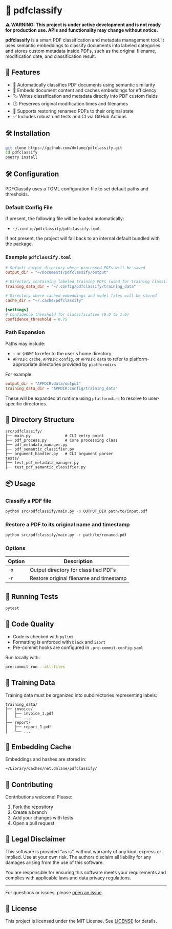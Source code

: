# 📄 pdfclassify

⚠️ **WARNING: This project is under active development and is not ready for production use. APIs and functionality may change without notice.**

**pdfclassify** is a smart PDF classification and metadata management tool. It uses semantic embeddings to classify documents into labeled categories and stores custom metadata inside PDFs, such as the original filename, modification date, and classification result.

## 🚀 Features

- 📂 Automatically classifies PDF documents using semantic similarity
- 🧠 Embeds document content and caches embeddings for efficiency
- 🏷️ Writes classification and metadata directly into PDF custom fields
- 🕓 Preserves original modification times and filenames
- 🔄 Supports restoring renamed PDFs to their original state
- ✅ Includes robust unit tests and CI via GitHub Actions

## 🛠️ Installation

```bash
git clone https://github.com/dmlane/pdfclassify.git
cd pdfclassify
poetry install
```

## 🛠️ Configuration

PDFClassify uses a TOML configuration file to set default paths and thresholds.

### Default Config File

If present, the following file will be loaded automatically:

- `~/.config/pdfclassify/pdfclassify.toml`

If not present, the project will fall back to an internal default bundled with the package.

### Example `pdfclassify.toml`

```toml
# Default output directory where processed PDFs will be saved
output_dir = "~/Documents/pdfclassify/output"

# Directory containing labeled training PDFs (used for training classifier)
training_data_dir = "~/.config/pdfclassify/training_data"

# Directory where cached embeddings and model files will be stored
cache_dir = "~/.cache/pdfclassify"

[settings]
# Confidence threshold for classification (0.0 to 1.0)
confidence_threshold = 0.75
```

### Path Expansion

Paths may include:

- `~` or `$HOME` to refer to the user's home directory
- `APPDIR:cache`, `APPDIR:config`, or `APPDIR:data` to refer to platform-appropriate directories provided by `platformdirs`

For example:

```toml
output_dir = "APPDIR:data/output"
training_data_dir = "APPDIR:config/training_data"
```

These will be expanded at runtime using `platformdirs` to resolve to user-specific directories.

## 📁 Directory Structure

```text
src/pdfclassify/
├── main.py               # CLI entry point
├── pdf_process.py        # Core processing class
├── pdf_metadata_manager.py
├── pdf_semantic_classifier.py
├── argument_handler.py   # CLI argument parser
tests/
├── test_pdf_metadata_manager.py
├── test_pdf_semantic_classifier.py
```

## 📦 Usage

### Classify a PDF file

```bash
python src/pdfclassify/main.py -o OUTPUT_DIR path/to/input.pdf
```

### Restore a PDF to its original name and timestamp

```bash
python src/pdfclassify/main.py -r path/to/renamed.pdf
```

### Options

| Option | Description |
|--------|-------------|
| `-o`   | Output directory for classified PDFs |
| `-r`   | Restore original filename and timestamp |

## 🧪 Running Tests

```bash
pytest
```

## 🧹 Code Quality

- Code is checked with `pylint`
- Formatting is enforced with `black` and `isort`
- Pre-commit hooks are configured in `.pre-commit-config.yaml`

Run locally with:

```bash
pre-commit run --all-files
```

## 🧠 Training Data

Training data must be organized into subdirectories representing labels:

```
training_data/
├── invoice/
│   ├── invoice_1.pdf
│   └── ...
├── report/
│   ├── report_1.pdf
│   └── ...
```

## 📁 Embedding Cache

Embeddings and hashes are stored in:

```bash
~/Library/Caches/net.dmlane/pdfclassify/
```

## 🤝 Contributing

Contributions welcome! Please:

1. Fork the repository
2. Create a branch
3. Add your changes with tests
4. Open a pull request

## 📝 Legal Disclaimer

This software is provided "as is", without warranty of any kind, express or implied. Use at your own risk. The authors disclaim all liability for any damages arising from the use of this software.

You are responsible for ensuring this software meets your requirements and complies with applicable laws and data privacy regulations.

---

For questions or issues, please [open an issue](https://github.com/dmlane/pdfclassify/issues).

## 📝 License

This project is licensed under the MIT License. See [LICENSE](LICENSE) for details.
